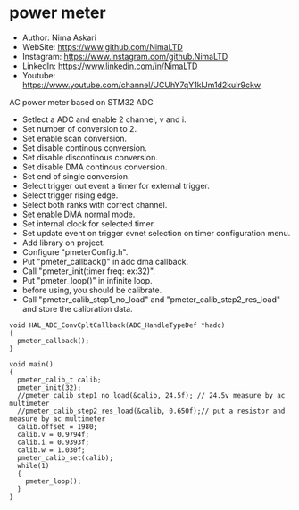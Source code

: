 # power meter

*	Author:     Nima Askari
*	WebSite:    https://www.github.com/NimaLTD
*	Instagram:  https://www.instagram.com/github.NimaLTD
*	LinkedIn:   https://www.linkedin.com/in/NimaLTD
*	Youtube:    https://www.youtube.com/channel/UCUhY7qY1klJm1d2kulr9ckw 

AC power meter based on STM32 ADC

* Setlect a ADC and enable 2 channel, v and i.
* Set number of conversion to 2.
* Set enable scan conversion.
* Set disable continous conversion.
* Set disable discontinous conversion.
* Set disable DMA continous conversion.
* Set end of single conversion.
* Select trigger out event a timer for external trigger.
* Select trigger rising edge.
* Select both ranks with correct channel.
* Set enable DMA normal mode.
* Set internal clock for selected timer.
* Set update event on trigger evnet selection on timer configuration menu.
* Add library on project.
* Configure "pmeterConfig.h".
* Put "pmeter_callback()" in adc dma callback.
* Call "pmeter_init(timer freq: ex:32)".
* Put "pmeter_loop()" in infinite loop.
* before using, you should be calibrate.
* Call "pmeter_calib_step1_no_load" and "pmeter_calib_step2_res_load" and store the calibration data.
```
void HAL_ADC_ConvCpltCallback(ADC_HandleTypeDef *hadc)
{
  pmeter_callback();
}

void main()
{
  pmeter_calib_t calib;
  pmeter_init(32);
  //pmeter_calib_step1_no_load(&calib, 24.5f); // 24.5v measure by ac multimeter
  //pmeter_calib_step2_res_load(&calib, 0.650f);// put a resistor and measure by ac multimeter
  calib.offset = 1980;
  calib.v = 0.9794f;
  calib.i = 0.9393f;
  calib.w = 1.030f;
  pmeter_calib_set(calib);
  while(1)
  {
    pmeter_loop();
  }
}
```




